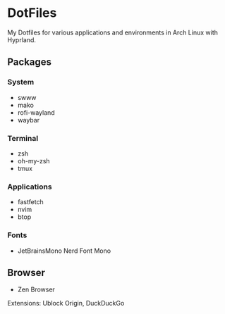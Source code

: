 # DotFiles

My Dotfiles for various applications and environments in Arch Linux with Hyprland.

## Packages

### System

- swww
- mako
- rofi-wayland
- waybar

### Terminal

- zsh
- oh-my-zsh
- tmux

### Applications

- fastfetch
- nvim
- btop

### Fonts

- JetBrainsMono Nerd Font Mono

## Browser

- Zen Browser

Extensions: Ublock Origin, DuckDuckGo
